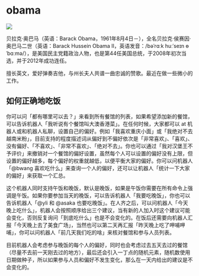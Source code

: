# obama

![](https://dn-uwju5zvj.qbox.me/m4ZTxijdOOA9U7Le1XVSE8oxF36JZ3HAj1WS5k9x.jpeg)

贝拉克·奥巴马（英语：Barack Obama，1961年8月4日－），全名贝拉克·侯赛因·奥巴马二世（英语：Barack Hussein Obama II，英语发音：/bəˈrɑːk huːˈseɪn ɵˈbɑːmə/），是美国民主党籍政治人物，也是第44任美国总统，于2008年初次当选，并于2012年成功连任。

擅长英文，爱好弹奏吉他，与州长夫人共谱一曲忠诚的赞歌。最近在做一些微小的工作。

## 如何正确地吃饭

你可以问「都有哪里可以去？」来看到所有餐馆的列表，如果希望添加新的餐馆，可以告诉机器人「我听说有个餐馆叫大澳香港菜」。在任何时候，大家都可以 at 机器人或和机器人私聊，设置自己的偏好。例如「我喜欢重庆小面」或「我绝对不去越南米粉」，目前支持的程度描述词从偏好到不偏好依次是「非常喜欢」、「喜欢」、没有偏好、「不喜欢」、「非常不喜欢」、「绝对不去」。你也可以通过「我对汉堡王不予评价」来撤销对一个餐馆的偏好设置，虽然每个人可以设置的偏好没有上限，但设置的偏好越多，每个偏好的权重就越低，以便平衡大家的偏好。你可以问机器人「@bwang 喜欢吃什么」来查询一个人的偏好，还可以让机器人「统计一下大家的偏好」来获取一个汇总。

这个机器人同时支持午饭和晚饭，默认是晚饭，如果是午饭你需要在所有命令上强调是午饭。如果你要参加当天的晚饭，可以告诉机器人「我要吃晚饭」，你也可以告诉机器人「@yli 和 @asaka 也要吃晚饭」。在人齐之后，可以问机器人「今天晚上吃什么」，机器人会按照顺序给出三个建议，当有新的人加入时这个建议可能会变化，否则反复询问「到底吃什么」也是不会变化的。在饭后还需要向机器人汇报「今天晚上去了美食广场」，当然也可以第二天再汇报「昨天晚上吃了呷哺呷哺」，你可以问机器人「前几天我们吃的啥」来核对餐馆和参与人员列表。

目前机器人会考虑参与晚饭的每个人的偏好，同时也会考虑过去五天去过的餐馆（尽量不去前一天刚去过的地方），最后还会引入一丁点的随机元素，随机数使用日期做种子，所以如果参与人员和偏好不发生变化，那么在一天内给出的建议是不会变化的。
